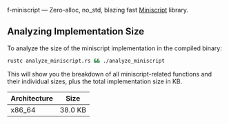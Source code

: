 f-miniscript — Zero-alloc, no_std, blazing fast [Miniscript](https://bitcoin.sipa.be/miniscript/) library.

## Analyzing Implementation Size

To analyze the size of the miniscript implementation in the compiled binary:

```bash
rustc analyze_miniscript.rs && ./analyze_miniscript
```

This will show you the breakdown of all miniscript-related functions and their individual sizes, plus the total implementation size in KB.

| Architecture | Size    |
| ------------ | ------- |
| x86_64       | 38.0 KB |
